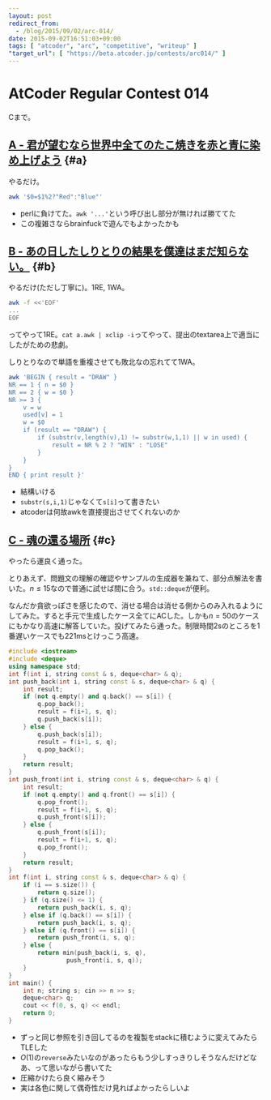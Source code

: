 ```yaml
---
layout: post
redirect_from:
  - /blog/2015/09/02/arc-014/
date: 2015-09-02T16:51:03+09:00
tags: [ "atcoder", "arc", "competitive", "writeup" ]
"target_url": [ "https://beta.atcoder.jp/contests/arc014/" ]
---
```


# AtCoder Regular Contest 014

Cまで。

<!-- more -->

## [A - 君が望むなら世界中全てのたこ焼きを赤と青に染め上げよう](https://beta.atcoder.jp/contests/arc014/tasks/arc014_1) {#a}

やるだけ。

``` sh
awk '$0=$1%2?"Red":"Blue"'
```

-   perlに負けてた。`awk '...'`という呼び出し部分が無ければ勝ててた
-   この複雑さならbrainfuckで遊んでもよかったかも

## [B - あの日したしりとりの結果を僕達はまだ知らない。](https://beta.atcoder.jp/contests/arc014/tasks/arc014_2) {#b}

やるだけ(ただし丁寧に)。1RE, 1WA。

``` sh
awk -f <<'EOF'
...
EOF
```

ってやって1RE。`cat a.awk | xclip -i`ってやって、提出のtextarea上で適当にしたがための悲劇。

しりとりなので単語を重複させても敗北なの忘れてて1WA。

``` sh
awk 'BEGIN { result = "DRAW" }
NR == 1 { n = $0 }
NR == 2 { w = $0 }
NR >= 3 {
    v = w
    used[v] = 1
    w = $0
    if (result == "DRAW") {
        if (substr(v,length(v),1) != substr(w,1,1) || w in used) {
            result = NR % 2 ? "WIN" : "LOSE"
        }
    }
}
END { print result }'
```

-   結構いける
-   `substr(s,i,1)`じゃなくて`s[i]`って書きたい
-   atcoderは何故awkを直接提出させてくれないのか

## [C - 魂の還る場所](https://beta.atcoder.jp/contests/arc014/tasks/arc014_3) {#c}

やったら運良く通った。


とりあえず、問題文の理解の確認やサンプルの生成器を兼ねて、部分点解法を書いた。$n \le 15$なので普通に試せば間に合う。`std::deque`が便利。

なんだか貪欲っぽさを感じたので、消せる場合は消せる側からのみ入れるようにしてみた。すると手元で生成したケース全てにACした。しかも$n = 50$のケースにもかなり高速に解答していた。投げてみたら通った。制限時間2sのところを1番遅いケースでも221msとけっこう高速。

``` c++
#include <iostream>
#include <deque>
using namespace std;
int f(int i, string const & s, deque<char> & q);
int push_back(int i, string const & s, deque<char> & q) {
    int result;
    if (not q.empty() and q.back() == s[i]) {
        q.pop_back();
        result = f(i+1, s, q);
        q.push_back(s[i]);
    } else {
        q.push_back(s[i]);
        result = f(i+1, s, q);
        q.pop_back();
    }
    return result;
}
int push_front(int i, string const & s, deque<char> & q) {
    int result;
    if (not q.empty() and q.front() == s[i]) {
        q.pop_front();
        result = f(i+1, s, q);
        q.push_front(s[i]);
    } else {
        q.push_front(s[i]);
        result = f(i+1, s, q);
        q.pop_front();
    }
    return result;
}
int f(int i, string const & s, deque<char> & q) {
    if (i == s.size()) {
        return q.size();
    } if (q.size() <= 1) {
        return push_back(i, s, q);
    } else if (q.back() == s[i]) {
        return push_back(i, s, q);
    } else if (q.front() == s[i]) {
        return push_front(i, s, q);
    } else {
        return min(push_back(i, s, q),
                push_front(i, s, q));
    }
}
int main() {
    int n; string s; cin >> n >> s;
    deque<char> q;
    cout << f(0, s, q) << endl;
    return 0;
}
```

-   ずっと同じ参照を引き回してるのを複製をstackに積むように変えてみたらTLEした
-   $O(1)$の`reverse`みたいなのがあったらもう少しすっきりしそうなんだけどなあ、って思いながら書いてた
-   圧縮かけたら良く縮みそう
-   実は各色に関して偶奇性だけ見ればよかったらしいよ
